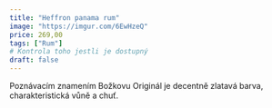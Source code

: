 ```yaml
---
title: "Heffron panama rum"
image: "https://imgur.com/6EwHzeQ"
price: 269,00
tags: ["Rum"]
# Kontrola toho jestli je dostupný
draft: false
---
```


Poznávacím znamením Božkovu Originál je decentně zlatavá barva, charakteristická vůně a chuť.
